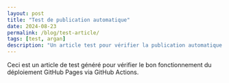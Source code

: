 ```yaml
---
layout: post
title: "Test de publication automatique"
date: 2024-08-23
permalink: /blog/test-article/
tags: [test, argan]
description: "Un article test pour vérifier la publication automatique."
---
```


Ceci est un article de test généré pour vérifier le bon fonctionnement du déploiement GitHub Pages via GitHub Actions.
